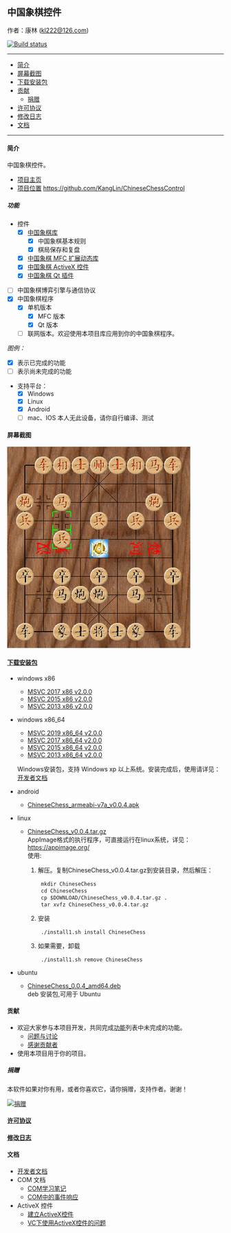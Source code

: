 ## 中国象棋控件

作者：康林 (kl222@126.com)

[![Build status](https://ci.appveyor.com/api/projects/status/lxs0mxtdl238yrq4?svg=true)](https://ci.appveyor.com/project/KangLin/chinesechesscontrol)

-------------------------

- [简介](#简介)
- [屏幕截图](#屏幕截图)
- [下载安装包](#下载安装包)
- [贡献](#贡献)
  - [捐赠](#捐赠)
- [许可协议](License.md)
- [修改日志](ChangeLog.md)
- [文档](#文档)

-------------------------

#### 简介
中国象棋控件。

- [项目主页](http://kanglin.github.io/ChineseChessControl/)
- [项目位置](https://github.com/KangLin/ChineseChessControl) https://github.com/KangLin/ChineseChessControl

##### 功能
- 控件
  + [x] [中国象棋库](Documents/Developer.md#中国象棋库)
    - [x] 中国象棋基本规则
    - [x] 棋局保存和复盘
  + [x] [中国象棋 MFC 扩展动态库](Documents/Developer.md#中国象棋-MFC-扩展动态库)
  + [x] [中国象棋 ActiveX 控件](ActiveX.md)
  + [x] [中国象棋 Qt 插件](Documents/Developer.md#中国象棋-Qt-插件)
- [ ] 中国象棋博弈引擎与通信协议
- [x] 中国象棋程序
  + [x] 单机版本
      + [x] MFC 版本
      + [x] Qt 版本
  + [ ] 联网版本。欢迎使用本项目库应用到你的中国象棋程序。

*图例：*

+ [x] 表示已完成的功能
+ [ ] 表示尚未完成的功能

- 支持平台：
  + [x] Windows
  + [x] Linux
  + [x] Android
  + [ ] mac、IOS 本人无此设备，请你自行编译、测试

#### 屏幕截图

![屏幕截图](Documents/Image/ShotScreen.png)

#### [下载安装包](https://github.com/KangLin/ChineseChessControl/releases/latest)

- windows x86
    - [MSVC 2017 x86 v2.0.0](https://github.com/KangLin/ChineseChessControl/releases/download/v2.0.0/ChineseChessControl-Setup-msvc1916-x86-v2.0.0.exe)
    - [MSVC 2015 x86 v2.0.0](https://github.com/KangLin/ChineseChessControl/releases/download/v2.0.0/ChineseChessControl-Setup-msvc1900-x86-v2.0.0.exe)
    - [MSVC 2013 x86 v2.0.0](https://github.com/KangLin/ChineseChessControl/releases/download/v2.0.0/ChineseChessControl-Setup-msvc1800-x86-v2.0.0.exe)

- windows x86_64
    - [MSVC 2019 x86_64 v2.0.0](https://github.com/KangLin/ChineseChessControl/releases/download/v2.0.0/ChineseChessControl-Setup-msvc1925-x86_64-v2.0.0.exe)
    - [MSVC 2017 x86_64 v2.0.0](https://github.com/KangLin/ChineseChessControl/releases/download/v2.0.0/ChineseChessControl-Setup-msvc1916-x86_64-v2.0.0.exe)
    - [MSVC 2015 x86_64 v2.0.0](https://github.com/KangLin/ChineseChessControl/releases/download/v2.0.0/ChineseChessControl-Setup-msvc1900-x86_64-v2.0.0.exe)
    - [MSVC 2013 x86_64 v2.0.0](https://github.com/KangLin/ChineseChessControl/releases/download/v2.0.0/ChineseChessControl-Setup-msvc1800-x86_64-v2.0.0.exe)

  Windows安装包，支持 Windows xp 以上系统。安装完成后，使用请详见：[开发者文档](Documents/Developer.md#调试)

- android
    + [ChineseChess_armeabi-v7a_v0.0.4.apk](https://github.com/KangLin/ChineseChessControl/releases/download/v0.0.4/ChineseChess_armeabi-v7a_v0.0.4.apk)

- linux
    - [ChineseChess_v0.0.4.tar.gz](https://github.com/KangLin/ChineseChessControl/releases/download/v0.0.4/ChineseChess_v0.0.4.tar.gz)  
      AppImage格式的执行程序，可直接运行在linux系统，详见：https://appimage.org/  
      使用:    
      1. 解压。复制ChineseChess_v0.0.4.tar.gz到安装目录，然后解压：

              mkdir ChineseChess
              cd ChineseChess
              cp $DOWNLOAD/ChineseChess_v0.0.4.tar.gz .
              tar xvfz ChineseChess_v0.0.4.tar.gz

      2. 安装
        
              ./install1.sh install ChineseChess
        
      3. 如果需要，卸载
        
              ./install1.sh remove ChineseChess

- ubuntu
    - [ChineseChess_0.0.4_amd64.deb](https://github.com/KangLin/ChineseChessControl/releases/download/v0.0.4/chinesechess_0.0.4_amd64.deb)  
  deb 安装包,可用于 Ubuntu

#### 贡献
- 欢迎大家参与本项目开发，共同完成[功能](#功能)列表中未完成的功能。
  + [问题与讨论](https://github.com/KangLin/ChineseChessControl/issues)
  + [感谢贡献者](https://github.com/KangLin/ChineseChessControl/graphs/contributors)
- 使用本项目用于你的项目。

##### 捐赠
本软件如果对你有用，或者你喜欢它，请你捐赠，支持作者。谢谢！

[![捐赠](https://gitee.com/kl222/RabbitCommon/raw/master/Src/Resource/image/Contribute.png "捐赠")](https://github.com/KangLin/RabbitCommon/raw/master/Src/Resource/image/Contribute.png "捐赠")

#### [许可协议](License.md)
#### [修改日志](ChangeLog.md)
#### 文档
- [开发者文档](Documents/Developer.md)
- COM 文档
  + [COM学习笔记](Documents/COM/COM学习笔记.html)
  + [COM中的事件响应](Documents/COM/COM中的事件响应.html)
- ActiveX 控件
  + [建立ActiveX控件](Documents/ActiveX控件/建立ActiveX控件.html)
  + [VC下使用ActiveX控件的问题](Documents/ActiveX控件/VC下使用ActiveX控件的问题.html)

